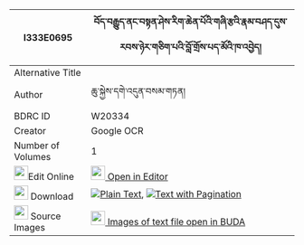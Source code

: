|I333E0695|བོད་བརྒྱུད་ནང་བསྟན་ཤེས་རིག་ཆེན་པོའི་གཞི་རྩའི་རྣམ་བཤད་དུས་རབས་ཉེར་གཅིག་པའི་བློ་གྲོས་པད་མོའི་ཁ་འབྱེད། 
| --- | --- 
|Alternative Title |
|Author| ཆུ་སྐྱེས་དགེ་འདུན་བསམ་གཏན།
|BDRC ID | W20334
|Creator | Google OCR
|Number of Volumes| 1
|<img width="25" src="https://img.icons8.com/color/25/000000/edit-property.png">Edit Online| [<img width="25" src="https://avatars.githubusercontent.com/u/45091458?s=200&v=4"> Open in Editor](http://editor.openpecha.org/I333E0695)
|<img width="25" src="https://img.icons8.com/fluent/48/000000/download-2.png"/>  Download | [![](https://img.icons8.com/color/20/000000/txt.png)Plain Text](https://github.com/Openpecha/I333E0695/releases/download/v1/bo_gyu_nangten_sherig_chenpo_i_plain_I333E0695.zip), [![](https://img.icons8.com/color/20/000000/txt.png)Text with Pagination](https://github.com/Openpecha/I333E0695/releases/download/v1/bo_gyu_nangten_sherig_chenpo_i_pages_I333E0695.zip)
|<img width="25" src="https://img.icons8.com/plasticine/100/000000/pictures-folder.png"/>  Source Images | [<img width="25" src="https://library.bdrc.io/icons/BUDA-small.svg"> Images of text file open in BUDA](https://library.bdrc.io/show/bdr:W20334)